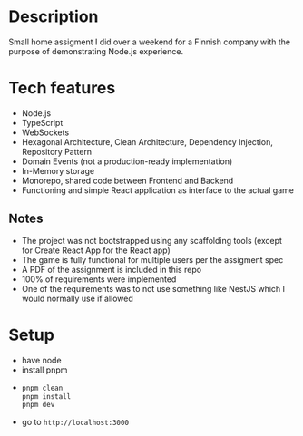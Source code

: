 # Description

Small home assigment I did over a weekend for a Finnish company with the purpose of demonstrating Node.js experience.

# Tech features

- Node.js
- TypeScript
- WebSockets
- Hexagonal Architecture, Clean Architecture, Dependency Injection, Repository Pattern
- Domain Events (not a production-ready implementation)
- In-Memory storage
- Monorepo, shared code between Frontend and Backend
- Functioning and simple React application as interface to the actual game

## Notes

- The project was not bootstrapped using any scaffolding tools (except for Create React App for the React app)
- The game is fully functional for multiple users per the assigment spec
- A PDF of the assignment is included in this repo
- 100% of requirements were implemented
- One of the requirements was to not use something like NestJS which I would normally use if allowed

# Setup

- have node
- install pnpm
- ```bash
  pnpm clean
  pnpm install
  pnpm dev
  ```
- go to `http://localhost:3000`
